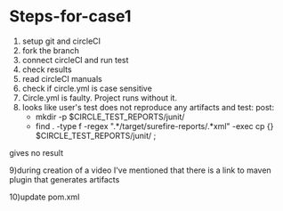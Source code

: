 # Steps-for-case1
1) setup git and circleCI
2) fork the branch
3) connect circleCI and run test
4) check results
5) read circleCI manuals
6) check if circle.yml is case sensitive
7) Circle.yml is faulty. Project runs without it.
8) looks like user's test does not reproduce any artifacts
and 
test:
 post:
   - mkdir -p $CIRCLE_TEST_REPORTS/junit/
   - find . -type f -regex ".*/target/surefire-reports/.*xml" -exec cp {} $CIRCLE_TEST_REPORTS/junit/ \;

gives no result

9)during creation of a video I've mentioned that there is a link to maven plugin that generates artifacts

10)update  pom.xml
